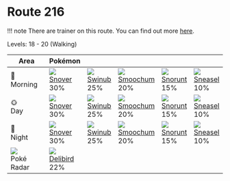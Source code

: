 # Route 216

!!! note
    There are trainer on this route. You can find out more [here](../../trainer_changes/route_216/).

Levels: 18 - 20 (Walking)

Area                           | Pokémon                         | &nbsp;                        | &nbsp;                          | &nbsp;                         | &nbsp;                         | 
---                            | ---                             | ---                           | ---                             | ---                            | ---                            | 
🌅<br>Morning                   | ![][459]<br> [Snover]<br> 30%   | ![][220]<br> [Swinub]<br> 25% | ![][238]<br> [Smoochum]<br> 20% | ![][361]<br> [Snorunt]<br> 15% | ![][215]<br> [Sneasel]<br> 10% | 
🌞<br>Day                       | ![][459]<br> [Snover]<br> 30%   | ![][220]<br> [Swinub]<br> 25% | ![][238]<br> [Smoochum]<br> 20% | ![][361]<br> [Snorunt]<br> 15% | ![][215]<br> [Sneasel]<br> 10% | 
🌙<br>Night                     | ![][459]<br> [Snover]<br> 30%   | ![][220]<br> [Swinub]<br> 25% | ![][238]<br> [Smoochum]<br> 20% | ![][361]<br> [Snorunt]<br> 15% | ![][215]<br> [Sneasel]<br> 10% | 
![][poke-radar]<br> Poké Radar | ![][225]<br> [Delibird]<br> 22% | &nbsp;                        | &nbsp;                          | &nbsp;                         | &nbsp;                         | 

[Sneasel]: ../../pokemon_changes/215/
[Swinub]: ../../pokemon_changes/220/
[Delibird]: ../../pokemon_changes/225/
[Smoochum]: ../../pokemon_changes/238/
[Snorunt]: ../../pokemon_changes/361/
[Snover]: ../../pokemon_changes/459/
[poke-radar]: ../img/items/poke-radar.png
[215]: ../img/pokemon/215.png
[220]: ../img/pokemon/220.png
[225]: ../img/pokemon/225.png
[238]: ../img/pokemon/238.png
[361]: ../img/pokemon/361.png
[459]: ../img/pokemon/459.png
